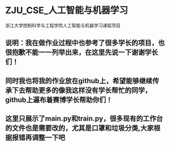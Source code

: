 # ZJU_CSE_人工智能与机器学习
 浙江大学控制科学与工程学院人工智能与机器学习课程项目

## 说明：我在做作业过程中也参考了很多学长的项目，也很抱歉不能一一列举出来，在这里先说一下谢谢学长们！

## 同时我也将我的作业放在github上，希望能够继续传承下去帮助更多的像我这样没有学长帮忙的同学，github上遍布着赛博学长帮助你们！

## 这里只展示了main.py和train.py，很多现有的工作台的文件也是需要改的，尤其是口罩和垃圾分类,大家根据报错再调整一下吧
